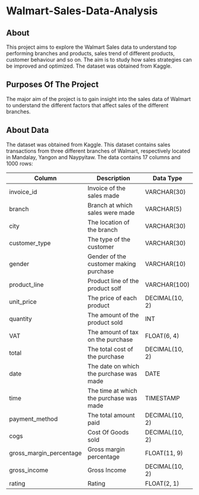 # Walmart-Sales-Data-Analysis
## About
This project aims to explore the Walmart Sales data to understand top performing branches and products, sales trend of different products, customer behaviour and so on. The aim is to study how sales strategies can be improved and optimized. The dataset was obtained from Kaggle.
## Purposes Of The Project
The major aim of the project is to gain insight into the sales data of Walmart to understand the different factors that affect sales of the different branches.
## About Data
The dataset was obtained from Kaggle. This dataset contains sales transactions from three different branches of Walmart, respectively located in Mandalay, Yangon and Naypyitaw. The data contains 17 columns and 1000 rows:

|Column |	Description	| Data Type
|--|--|--|
invoice_id	|Invoice of the sales made	|VARCHAR(30)
branch	|Branch at which sales were made |	VARCHAR(5)
city|	The location of the branch|	VARCHAR(30)
customer_type	|The type of the customer	|VARCHAR(30)
gender	|Gender of the customer making purchase	|VARCHAR(10)
product_line	|Product line of the product solf	|VARCHAR(100)
unit_price	|The price of each product	|DECIMAL(10, 2)
quantity	|The amount of the product sold	|INT
VAT	|The amount of tax on the purchase	|FLOAT(6, 4)
total	|The total cost of the purchase	|DECIMAL(10, 2)
date	|The date on which the purchase was made	|DATE
time	|The time at which the purchase was made	|TIMESTAMP
payment_method	|The total amount paid	|DECIMAL(10, 2)
cogs	|Cost Of Goods sold|	DECIMAL(10, 2)
gross_margin_percentage|	Gross margin percentage	|FLOAT(11, 9)
gross_income	|Gross Income	|DECIMAL(10, 2)
rating	|Rating	|FLOAT(2, 1)
